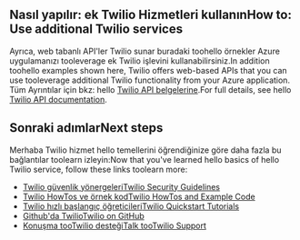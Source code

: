 ## <span data-ttu-id="ca4db-101"><a name="AdditionalServices"></a>Nasıl yapılır: ek Twilio Hizmetleri kullanın</span><span class="sxs-lookup"><span data-stu-id="ca4db-101"><a name="AdditionalServices"></a>How to: Use additional Twilio services</span></span>
<span data-ttu-id="ca4db-102">Ayrıca, web tabanlı API'ler Twilio sunar buradaki toohello örnekler Azure uygulamanızı tooleverage ek Twilio işlevini kullanabilirsiniz.</span><span class="sxs-lookup"><span data-stu-id="ca4db-102">In addition toohello examples shown here, Twilio offers web-based APIs that you can use tooleverage additional Twilio functionality from your Azure application.</span></span> <span data-ttu-id="ca4db-103">Tüm Ayrıntılar için bkz: hello [Twilio API belgelerine][twilio_api_documentation].</span><span class="sxs-lookup"><span data-stu-id="ca4db-103">For full details, see hello [Twilio API documentation][twilio_api_documentation].</span></span>

## <span data-ttu-id="ca4db-104"><a name="NextSteps"></a>Sonraki adımlar</span><span class="sxs-lookup"><span data-stu-id="ca4db-104"><a name="NextSteps"></a>Next steps</span></span>
<span data-ttu-id="ca4db-105">Merhaba Twilio hizmet hello temellerini öğrendiğinize göre daha fazla bu bağlantılar toolearn izleyin:</span><span class="sxs-lookup"><span data-stu-id="ca4db-105">Now that you've learned hello basics of hello Twilio service, follow these links toolearn more:</span></span>

* <span data-ttu-id="ca4db-106">[Twilio güvenlik yönergeleri][twilio_security_guidelines]</span><span class="sxs-lookup"><span data-stu-id="ca4db-106">[Twilio Security Guidelines][twilio_security_guidelines]</span></span>
* <span data-ttu-id="ca4db-107">[Twilio HowTos ve örnek kod][twilio_howtos]</span><span class="sxs-lookup"><span data-stu-id="ca4db-107">[Twilio HowTos and Example Code][twilio_howtos]</span></span>
* <span data-ttu-id="ca4db-108">[Twilio hızlı başlangıç öğreticileri][twilio_quickstarts]</span><span class="sxs-lookup"><span data-stu-id="ca4db-108">[Twilio Quickstart Tutorials][twilio_quickstarts]</span></span> 
* <span data-ttu-id="ca4db-109">[Github'da Twilio][twilio_on_github]</span><span class="sxs-lookup"><span data-stu-id="ca4db-109">[Twilio on GitHub][twilio_on_github]</span></span>
* <span data-ttu-id="ca4db-110">[Konuşma tooTwilio desteği][twilio_support]</span><span class="sxs-lookup"><span data-stu-id="ca4db-110">[Talk tooTwilio Support][twilio_support]</span></span>

[twilio_api_documentation]: http://www.twilio.com/api
[twilio_security_guidelines]: http://www.twilio.com/docs/security
[twilio_howtos]: http://www.twilio.com/docs/howto
[twilio_on_github]: https://github.com/twilio
[twilio_support]: http://www.twilio.com/help/contact
[twilio_quickstarts]: http://www.twilio.com/docs/quickstart



